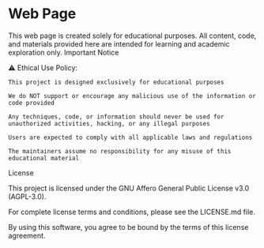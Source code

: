 # Web Page

This web page is created solely for educational purposes. All content, code, and materials provided here are intended for learning and academic exploration only.
Important Notice

⚠️ Ethical Use Policy:

    This project is designed exclusively for educational purposes

    We do NOT support or encourage any malicious use of the information or code provided

    Any techniques, code, or information should never be used for unauthorized activities, hacking, or any illegal purposes

    Users are expected to comply with all applicable laws and regulations

    The maintainers assume no responsibility for any misuse of this educational material

License

This project is licensed under the GNU Affero General Public License v3.0 (AGPL-3.0).

For complete license terms and conditions, please see the LICENSE.md file.

By using this software, you agree to be bound by the terms of this license agreement.
